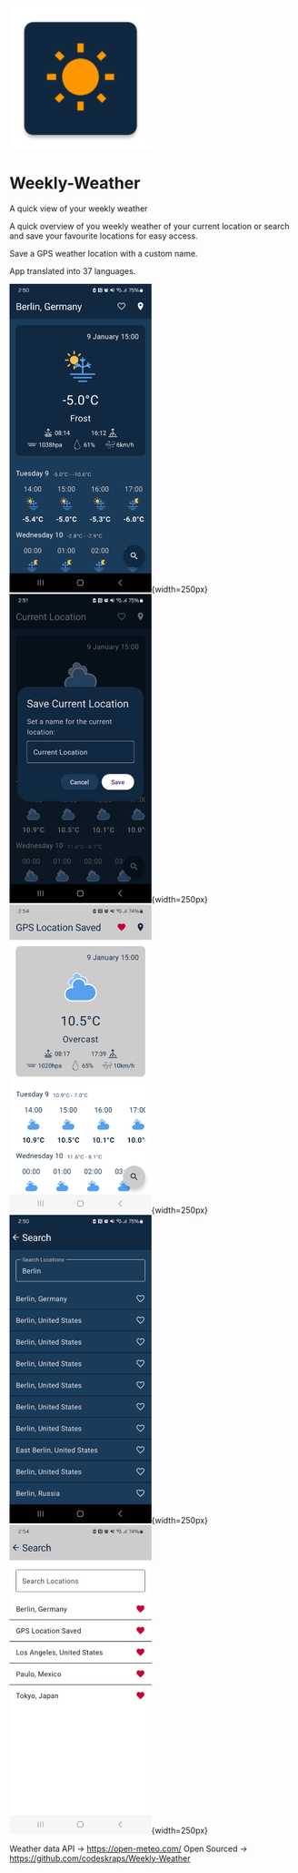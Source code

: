 ![logo](app/src/main/res/mipmap-xxxhdpi/ic_launcher.webp)

# Weekly-Weather

A quick view of your weekly weather

A quick overview of you weekly weather of your current location or search and save your favourite locations for easy access.

Save a GPS weather location with a custom name.

App translated into 37 languages.

![screenshot_one][screenshot_one]{width=250px}
![screenshot_two][screenshot_two]{width=250px}
![screenshot_three][screenshot_three]{width=250px}
![screenshot_four][screenshot_four]{width=250px}
![screenshot_five][screenshot_five]{width=250px}

[screenshot_one]: store_assets/Screenshot_20240109_145100.png
[screenshot_two]: store_assets/Screenshot_20240109_145124.png
[screenshot_three]: store_assets/Screenshot_20240109_145438.png
[screenshot_four]: store_assets/Screenshot_20240109_145033.png
[screenshot_five]: store_assets/Screenshot_20240109_145421.png

Weather data API -> https://open-meteo.com/
Open Sourced -> https://github.com/codeskraps/Weekly-Weather

<style type="text/css">
    img {
        width: 250px;
    }
</style>